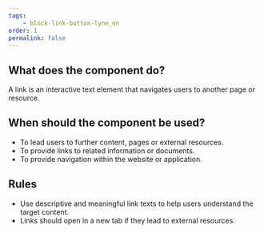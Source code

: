 ```yaml
---
tags: 
    - block-link-button-lyne_en
order: 1
permalink: false
---
```


## What does the component do?
A link is an interactive text element that navigates users to another page or resource.

## When should the component be used?
* To lead users to further content, pages or external resources.
* To provide links to related information or documents.
* To provide navigation within the website or application.

## Rules
* Use descriptive and meaningful link texts to help users understand the target content.
* Links should open in a new tab if they lead to external resources.
